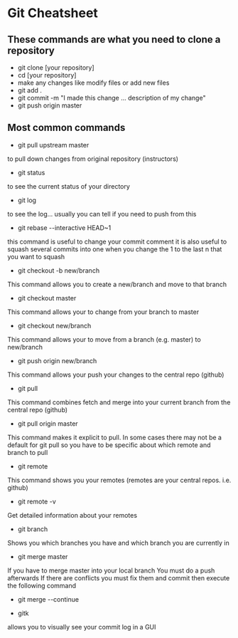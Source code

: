 # Git Cheatsheet

## These commands are what you need to clone a repository
- git clone [your repository]
- cd [your repository]
- make any changes like modify files or add new files
- git add .
- git commit -m "I made this change ... description of my change"
- git push origin master

## Most common commands

- git pull upstream master

to pull down changes from original repository (instructors)

- git status

to see the current status of your directory

- git log

to see the log... usually you can tell if you need to push from this

- git rebase --interactive HEAD~1 

this command is useful to change your commit comment 
it is also useful to squash several commits into one when
you change the 1 to the last n that you want to squash

- git checkout -b new/branch

This command allows you to create a new/branch
and move to that branch

- git checkout master

This command allows your to change from your branch to master

- git checkout new/branch

This command allows your to move from a branch (e.g. master) to new/branch

- git push origin new/branch

This command allows your push your changes to the central repo (github)

- git pull

This command combines fetch and merge into your current branch from the central repo (github)

- git pull origin master

This command makes it explicit to pull. In some cases there may not be a default for git pull so you have to be specific about which remote and branch to pull

- git remote

This command shows you your remotes (remotes are your central repos. i.e. github)

- git remote -v

Get detailed information about your remotes

- git branch

Shows you which branches you have and which branch you are currently in

- git merge master

If you have to merge master into your local branch
You must do a push afterwards
If there are conflicts you must fix them and commit then execute the following command

- git merge --continue

- gitk 

allows you to visually see your commit log in a GUI

